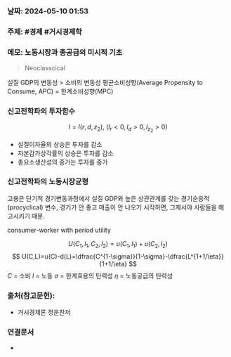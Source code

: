 ### 날짜: 2024-05-10 01:53

### 주제: #경제 #거시경제학

### 메모: 노동시장과 총공급의 미시적 기초
> Neoclasscical

실질 GDP의 변동성 > 소비의 변동성
평균소비성향(Average Propensity to Consume, APC) = 한계소비성향(MPC)

### 신고전학파의 투자함수
$$
I=I(r,d,z_{2}),\ (I_r<0,I_{d}>0,I_{z_{2}}>0)
$$
- 실질이자율의 상승은 투자를 감소
- 자본감가상각률의 상승은 투자를 감소
- 총요소생산성의 증가는 투자를 증가


### 신고전학파의 노동시장균형

고용은 단기적 경기변동과정에서 실질 GDP와 높은 상관관계를 갖는 경기순응적(procyclical) 변수, 경기가 안 좋고 매출이 안 나오기 시작하면, 그제서야 사람들을 해고시키기 때문.

consumer-worker with period utility

$$
U(C_1,l_1,C_2,l_{2})= u(C_1,l_1)+u(C_2,l_2)
$$
$$
U(C,L)=u(C)-d(L)=\dfrac{C^{1-\sigma}}{1-\sigma}-\dfrac{L^{1+1/\eta}}{1+1/\eta}
$$
$C$ = 소비
$l$ = 노동
$\sigma$ = 한계효용의 탄력성
$\eta$ = 노동공급의 탄력성


### 출처(참고문헌):
- 거시경제론 정운찬저

### 연결문서
- 